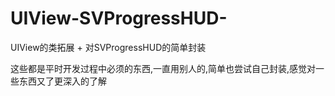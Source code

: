# UIView-SVProgressHUD-
UIView的类拓展 + 对SVProgressHUD的简单封装

这些都是平时开发过程中必须的东西,一直用别人的,简单也尝试自己封装,感觉对一些东西又了更深入的了解
